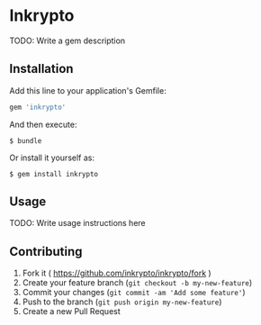 # Inkrypto

TODO: Write a gem description

## Installation

Add this line to your application's Gemfile:

```ruby
gem 'inkrypto'
```

And then execute:

    $ bundle

Or install it yourself as:

    $ gem install inkrypto

## Usage

TODO: Write usage instructions here

## Contributing

1. Fork it ( https://github.com/inkrypto/inkrypto/fork )
2. Create your feature branch (`git checkout -b my-new-feature`)
3. Commit your changes (`git commit -am 'Add some feature'`)
4. Push to the branch (`git push origin my-new-feature`)
5. Create a new Pull Request

